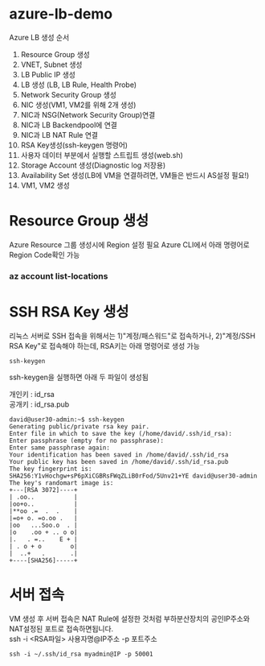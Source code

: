 # azure-lb-demo

Azure LB 생성 순서 

1. Resource Group 생성
2. VNET, Subnet 생성
3. LB Public IP 생성
4. LB 생성 (LB, LB Rule, Health Probe)
5. Network Security Group 생성
6. NIC 생성(VM1, VM2를 위해 2개 생성)
7. NIC과 NSG(Network Security Group)연결
8. NIC과 LB Backendpool에 연결
9. NIC과 LB NAT Rule 연결
10. RSA Key생성(ssh-keygen 명령어)
11. 사용자 데이터 부분에서 실행할 스트립트 생성(web.sh)
12. Storage Account 생성(Diagnostic log 저장용)
13. Availability Set 생성(LB에 VM을 연결하려면, VM들은 반드시 AS설정 필요!)
14. VM1, VM2 생성

# Resource Group 생성
Azure Resource 그룹 생성시에 Region 설정 필요
Azure CLI에서 아래 명령어로 Region Code확인 가능 
### az account list-locations

# SSH RSA Key 생성
리눅스 서버로 SSH 접속을 위해서는 1)"계정/패스워드"로 접속하거나, 2)"계정/SSH RSA Key"로 접속해야 하는데, 
RSA키는 아래 명령어로 생성 가능 <br>
```
ssh-keygen
```
ssh-keygen을 실행하면 아래 두 파일이 생성됨 <br>

개인키 : id_rsa <br>
공개키 : id_rsa.pub <br>

```
david@user30-admin:~$ ssh-keygen
Generating public/private rsa key pair.
Enter file in which to save the key (/home/david/.ssh/id_rsa):
Enter passphrase (empty for no passphrase):
Enter same passphrase again:
Your identification has been saved in /home/david/.ssh/id_rsa
Your public key has been saved in /home/david/.ssh/id_rsa.pub
The key fingerprint is:
SHA256:Y1vHochgw+sP6pXiCGBRsFWqZLiB0rFod/5Unv21+YE david@user30-admin
The key's randomart image is:
+---[RSA 3072]----+
| .oo..           |
|oo+o..           |
|**oo .=  .  .    |
|=o+ o. =o.oo .   |
|oo   ...Soo.o  . |
|o    .oo + .. o o|
|.   . =..    E + |
| . o + o        o|
|  ..+   .       .|
+----[SHA256]-----+
```

# 서버 접속 
VM 생성 후 서버 접속은 NAT Rule에 설정한 것처럼 부하분산장치의 공인IP주소와 NAT설정된 포트로 접속하면됩니다. <br>
ssh -i <RSA파일> 사용자명@IP주소 -p 포트주소 <br>

```
ssh -i ~/.ssh/id_rsa myadmin@IP -p 50001 
```
